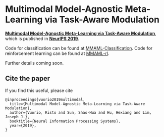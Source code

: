 # Multimodal Model-Agnostic Meta-Learning via Task-Aware Modulation


[**Multimodal Model-Agnostic Meta-Learning via Task-Aware Modulation**](https://arxiv.org/abs/1910.13616), which is published in [**NeurIPS 2019**](https://neurips.cc/Conferences/2019/).

Code for classification can be found at [MMAML-Classification](https://github.com/shaohua0116/MMAML-Classification).
Code for reinforcement learning can be found at [MMAML-rl](https://github.com/vuoristo/MMAML-rl).

Further details coming soon.

## Cite the paper
If you find this useful, please cite
```
@inproceedings{vuorio2019multimodal,
  title={Multimodal Model-Agnostic Meta-Learning via Task-Aware Modulation},
  author={Vuorio, Risto and Sun, Shao-Hua and Hu, Hexiang and Lim, Joseph J.},
  booktitle={Neural Information Processing Systems},
  year={2019},
}
```